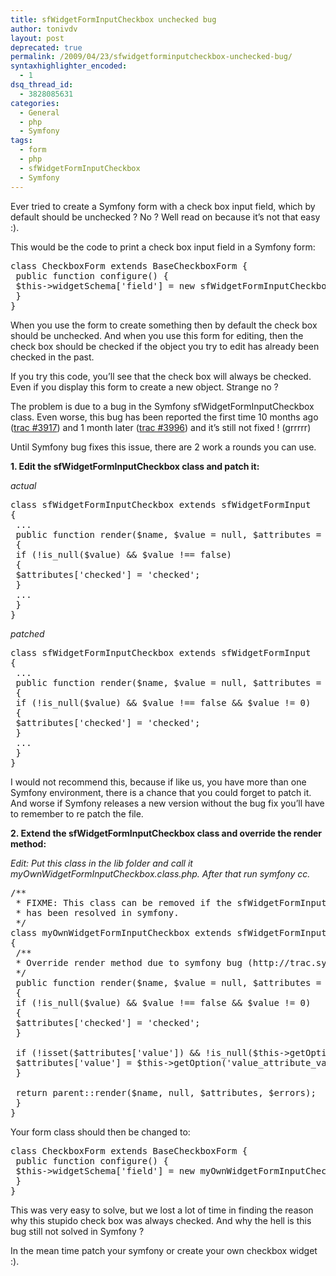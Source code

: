 ```yaml
---
title: sfWidgetFormInputCheckbox unchecked bug
author: tonivdv
layout: post
deprecated: true
permalink: /2009/04/23/sfwidgetforminputcheckbox-unchecked-bug/
syntaxhighlighter_encoded:
  - 1
dsq_thread_id:
  - 3828085631
categories:
  - General
  - php
  - Symfony
tags:
  - form
  - php
  - sfWidgetFormInputCheckbox
  - Symfony
---
```

Ever tried to create a Symfony form with a check box input field, which by default should be unchecked ? No ? Well read on because it&#8217;s not that easy :).

This would be the code to print a check box input field in a Symfony form:

<pre class="brush: php; title: ; notranslate" title="">class CheckboxForm extends BaseCheckboxForm {
 public function configure() {
 $this-&gt;widgetSchema['field'] = new sfWidgetFormInputCheckbox();
 }
}
</pre>

When you use the form to create something then by default the check box should be unchecked. And when you use this form for editing, then the check box should be checked if the object you try to edit has already been checked in the past.

If you try this code, you&#8217;ll see that the check box will always be checked. Even if you display this form to create a new object. Strange no ?

<!--more-->

The problem is due to a bug in the Symfony sfWidgetFormInputCheckbox class. Even worse, this bug has been reported the first time 10 months ago (<a href="http://trac.symfony-project.org/ticket/3917" target="_blank">trac #3917</a>) and 1 month later (<a href="http://trac.symfony-project.org/ticket/3996" target="_blank">trac #3996</a>) and it&#8217;s still not fixed ! (grrrrr)

Until Symfony bug fixes this issue, there are 2 work a rounds you can use.

**1. Edit the sfWidgetFormInputCheckbox class and patch it:**

*actual*

<pre class="brush: php; title: ; notranslate" title="">class sfWidgetFormInputCheckbox extends sfWidgetFormInput
{
 ...
 public function render($name, $value = null, $attributes = array(), $errors = array())
 {
 if (!is_null($value) && $value !== false)
 {
 $attributes['checked'] = 'checked';
 }
 ...
 }
}
</pre>

*patched*

<pre class="brush: php; title: ; notranslate" title="">class sfWidgetFormInputCheckbox extends sfWidgetFormInput
{
 ...
 public function render($name, $value = null, $attributes = array(), $errors = array())
 {
 if (!is_null($value) && $value !== false && $value != 0)
 {
 $attributes['checked'] = 'checked';
 }
 ...
 }
}
</pre>

I would not recommend this, because if like us, you have more than one Symfony environment, there is a chance that you could forget to patch it. And worse if Symfony releases a new version without the bug fix you&#8217;ll have to remember to re patch the file.

**2. Extend the sfWidgetFormInputCheckbox class and override the render method:**

*Edit: Put this class in the lib folder and call it myOwnWidgetFormInputCheckbox.class.php. After that run symfony cc.*

<pre class="brush: php; title: ; notranslate" title="">/**
 * FIXME: This class can be removed if the sfWidgetFormInputCheckbox bug
 * has been resolved in symfony.
 */
class myOwnWidgetFormInputCheckbox extends sfWidgetFormInputCheckbox
{
 /**
 * Override render method due to symfony bug (http://trac.symfony-project.org/ticket/3917)
 */
 public function render($name, $value = null, $attributes = array(), $errors = array())
 {
 if (!is_null($value) && $value !== false && $value != 0)
 {
 $attributes['checked'] = 'checked';
 } 

 if (!isset($attributes['value']) && !is_null($this-&gt;getOption('value_attribute_value'))) {
 $attributes['value'] = $this-&gt;getOption('value_attribute_value');
 }

 return parent::render($name, null, $attributes, $errors);
 }
}
</pre>

Your form class should then be changed to:

<pre class="brush: php; title: ; notranslate" title="">class CheckboxForm extends BaseCheckboxForm {
 public function configure() {
 $this-&gt;widgetSchema['field'] = new myOwnWidgetFormInputCheckbox();
 }
}
</pre>

This was very easy to solve, but we lost a lot of time in finding the reason why this stupido check box was always checked. And why the hell is this bug still not solved in Symfony ?

In the mean time patch your symfony or create your own checkbox widget :).
